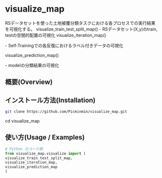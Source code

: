# visualize_map
RSデータセットを使った土地被覆分類タスクにおける各プロセスでの実行結果を可視化する。
visualize_train_test_split_map() - RSデータセット(X,y)のtrain, testの空間的配置の可視化
visualize_iteration_map()  <p styple="text-indext:4em">- Self-Trainingでの各反復におけるラベル付きデータの可視化</p> visualize_prediction_map() <p styple="text-indext:4em">- modelの分類結果の可視化</p>

## 概要(Overview)

## インストール方法(Installation)
```bash
git clone https://github.com/Picminmin/visualize_map.git
```
cd visualize_map

## 使い方(Usage / Examples)
```python
# Python のコード例
from visualize_map.visualize import (
visualize_train_test_split_map,
visualize_iteration_map,
visualize_prediction_map
)
```

